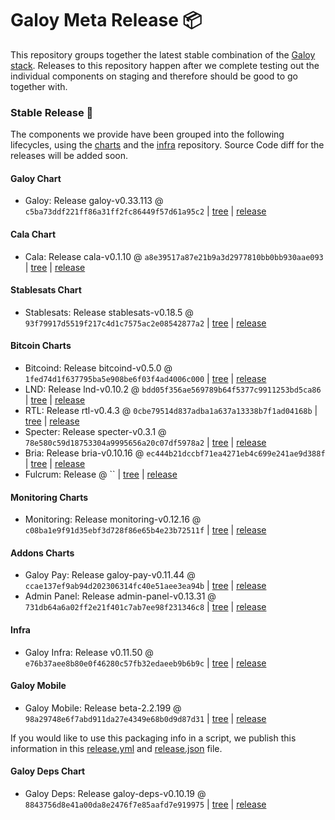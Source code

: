 # Galoy Meta Release 📦

This repository groups together the latest stable combination of the [Galoy stack](https://github.com/GaloyMoney/awesome-galoy#tech-components).
Releases to this repository happen after we complete testing out the individual components on staging and therefore should be good to go together with.

### Stable Release 🎉

The components we provide have been grouped into the following lifecycles, using the [charts](https://github.com/GaloyMoney/charts) and the [infra](https://github.com/GaloyMoney/galoy-infra) repository.
Source Code diff for the releases will be added soon.

#### Galoy Chart
- Galoy: Release galoy-v0.33.113 @ `c5ba73ddf221ff86a31ff2fc86449f57d61a95c2` | [tree](https://github.com/GaloyMoney/charts/tree/c5ba73ddf221ff86a31ff2fc86449f57d61a95c2/charts/galoy) | [release](https://github.com/GaloyMoney/charts/releases/tag/galoy-v0.33.113)

#### Cala Chart
- Cala: Release cala-v0.1.10 @ `a8e39517a87e21b9a3d2977810bb0bb930aae093` | [tree](https://github.com/GaloyMoney/charts/tree/a8e39517a87e21b9a3d2977810bb0bb930aae093/charts/cala) | [release](https://github.com/GaloyMoney/charts/releases/tag/cala-v0.1.10)

#### Stablesats Chart
- Stablesats: Release stablesats-v0.18.5 @ `93f79917d5519f217c4d1c7575ac2e08542877a2` | [tree](https://github.com/GaloyMoney/charts/tree/93f79917d5519f217c4d1c7575ac2e08542877a2/charts/stablesats) | [release](https://github.com/GaloyMoney/charts/releases/tag/stablesats-v0.18.5)

#### Bitcoin Charts
- Bitcoind: Release bitcoind-v0.5.0 @ `1fed74d1f637795ba5e908be6f03f4ad4006c000` | [tree](https://github.com/GaloyMoney/charts/tree/1fed74d1f637795ba5e908be6f03f4ad4006c000/charts/bitcoind) | [release](https://github.com/GaloyMoney/charts/releases/tag/bitcoind-v0.5.0)
- LND: Release lnd-v0.10.2 @ `bdd05f356ae569789b64f5377c9911253bd5ca86` | [tree](https://github.com/GaloyMoney/charts/tree/bdd05f356ae569789b64f5377c9911253bd5ca86/charts/lnd) | [release](https://github.com/GaloyMoney/charts/releases/tag/lnd-v0.10.2)
- RTL: Release rtl-v0.4.3 @ `0cbe79514d837adba1a637a13338b7f1ad04168b` | [tree](https://github.com/GaloyMoney/charts/tree/0cbe79514d837adba1a637a13338b7f1ad04168b/charts/rtl) | [release](https://github.com/GaloyMoney/charts/releases/tag/rtl-v0.4.3)
- Specter: Release specter-v0.3.1 @ `78e580c59d18753304a9995656a20c07df5978a2` | [tree](https://github.com/GaloyMoney/charts/tree/78e580c59d18753304a9995656a20c07df5978a2/charts/specter) | [release](https://github.com/GaloyMoney/charts/releases/tag/specter-v0.3.1)
- Bria: Release bria-v0.10.16 @ `ec444b21dccbf71ea4271eb4c699e241ae9d388f` | [tree](https://github.com/GaloyMoney/charts/tree/ec444b21dccbf71ea4271eb4c699e241ae9d388f/charts/bria) | [release](https://github.com/GaloyMoney/charts/releases/tag/bria-v0.10.16)
- Fulcrum: Release  @ `` | [tree](https://github.com/GaloyMoney/charts/tree//charts/fulcrum) | [release](https://github.com/GaloyMoney/charts/releases/tag/)

#### Monitoring Charts
- Monitoring: Release monitoring-v0.12.16 @ `c08ba1e9f91d35ebf3d728f86e65b4e23b72511f` | [tree](https://github.com/GaloyMoney/charts/tree/c08ba1e9f91d35ebf3d728f86e65b4e23b72511f/charts/monitoring) | [release](https://github.com/GaloyMoney/charts/releases/tag/monitoring-v0.12.16)

#### Addons Charts
- Galoy Pay: Release galoy-pay-v0.11.44 @ `ccae137ef9ab94d202306314fc40e51aee3ea94b` | [tree](https://github.com/GaloyMoney/charts/tree/ccae137ef9ab94d202306314fc40e51aee3ea94b/charts/galoy-pay) | [release](https://github.com/GaloyMoney/charts/releases/tag/galoy-pay-v0.11.44)
- Admin Panel: Release admin-panel-v0.13.31 @ `731db64a6a02ff2e21f401c7ab7ee98f231346c8` | [tree](https://github.com/GaloyMoney/charts/tree/731db64a6a02ff2e21f401c7ab7ee98f231346c8/charts/admin-panel) | [release](https://github.com/GaloyMoney/charts/releases/tag/admin-panel-v0.13.31)

#### Infra

- Galoy Infra: Release v0.11.50 @ `e76b37aee8b80e0f46280c57fb32edaeeb9b6b9c` | [tree](https://github.com/GaloyMoney/galoy-infra/tree/e76b37aee8b80e0f46280c57fb32edaeeb9b6b9c) | [release](https://github.com/GaloyMoney/galoy-infra/releases/tag/v0.11.50)

#### Galoy Mobile

- Galoy Mobile: Release beta-2.2.199 @ `98a29748e6f7abd911da27e4349e68b0d9d87d31` | [tree](https://github.com/GaloyMoney/galoy-mobile/tree/98a29748e6f7abd911da27e4349e68b0d9d87d31) | [release](https://github.com/GaloyMoney/galoy-mobile/releases/tag/beta-2.2.199)

If you would like to use this packaging info in a script, we publish this information in this [release.yml](./release.yml) and [release.json](./release.json) file.

#### Galoy Deps Chart
- Galoy Deps: Release galoy-deps-v0.10.19 @ `8843756d8e41a00da8e2476f7e85aafd7e919975` | [tree](https://github.com/GaloyMoney/charts/tree/8843756d8e41a00da8e2476f7e85aafd7e919975/charts/galoy-deps) | [release](https://github.com/GaloyMoney/charts/releases/tag/galoy-deps-v0.10.19)
